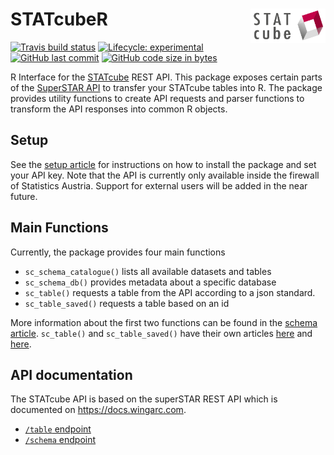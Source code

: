 
# STATcubeR <img src="man/figures/logo.png" align="right" alt="" width="120" />

<!-- badges: start -->

[![Travis build
status](https://travis-ci.org/statistikat/STATcubeR.svg?branch=master)](https://travis-ci.org/statistikat/STATcubeR)
[![Lifecycle:
experimental](https://img.shields.io/badge/lifecycle-experimental-orange.svg)](https://www.tidyverse.org/lifecycle/#experimental)
[![GitHub last
commit](https://img.shields.io/github/last-commit/statistikat/STATcubeR.svg?logo=github)](https://github.com/statistikat/STATcubeR/commits/master)
[![GitHub code size in
bytes](https://img.shields.io/github/languages/code-size/statistikat/STATcubeR?logo=github)](https://github.com/statistikat/STATcubeR)
<!-- badges: end -->

R Interface for the
[STATcube](http://sdbext:8081/statistik.at/ext/statcube/jsf/dataCatalogueExplorer.xhtml)
REST API. This package exposes certain parts of the [SuperSTAR
API](https://docs.wingarc.com.au/superstar/latest/open-data-api) to
transfer your STATcube tables into R. The package provides utility
functions to create API requests and parser functions to transform the
API responses into common R objects.

## Setup

See the [setup
article](https://statistikat.github.io/STATcubeR/articles/articles/Setup.html)
for instructions on how to install the package and set your API key.
Note that the API is currently only available inside the firewall of
Statistics Austria. Support for external users will be added in the near
future.

## Main Functions

Currently, the package provides four main functions

  - `sc_schema_catalogue()` lists all available datasets and tables
  - `sc_schema_db()` provides metadata about a specific database
  - `sc_table()` requests a table from the API according to a json
    standard.
  - `sc_table_saved()` requests a table based on an id

More information about the first two functions can be found in the
[schema
article](https://statistikat.github.io/STATcubeR/articles/articles/Schema.html).
`sc_table()` and `sc_table_saved()` have their own articles
[here](https://statistikat.github.io/STATcubeR/articles/JSON-requests.html)
and
[here](https://statistikat.github.io/STATcubeR/articles/Saved-Tables.html).

## API documentation

The STATcube API is based on the superSTAR REST API which is documented
on <https://docs.wingarc.com>.

  - [`/table`
    endpoint](https://docs.wingarc.com.au/superstar/latest/open-data-api/open-data-api-reference/table-endpoint)
  - [`/schema`
    endpoint](https://docs.wingarc.com.au/superstar/latest/open-data-api/open-data-api-reference/schema-endpoint)
